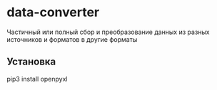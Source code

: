 # data-converter
Частичный или полный сбор и преобразование данных из разных источников и форматов в другие форматы

## Установка
pip3 install openpyxl 
